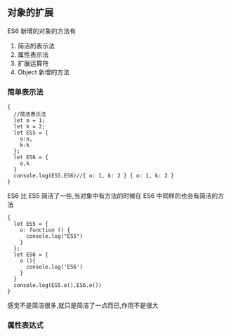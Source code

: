 ## 对象的扩展  
ES6 新增的对象的方法有   
1. 简洁的表示法   
2. 属性表示法    
3. 扩展运算符   
4. Object 新增的方法    
### 简单表示法
	{
	  //简洁表示法
	  let o = 1;
	  let k = 2;
	  let ES5 = {
	    o:o,
	    k:k
	  };
	  let ES6 = {
	    o,k
	  }
	  console.log(ES5,ES6)//{ o: 1, k: 2 } { o: 1, k: 2 }  
	}
ES6 比 ES5 简洁了一些,当对象中有方法的时候在 ES6 中同样的也会有简洁的方法    

	{
	  let ES5 = {
	    o: function () {
	      console.log("ES5")
	    }
	  };
	  let ES6 = {
	    o (){
	      console.log('ES6')
	    }
	  }
	  console.log(ES5.o(),ES6.o())
	}
感觉不是简洁很多,就只是简洁了一点而已,作用不是很大    
### 属性表达式
















